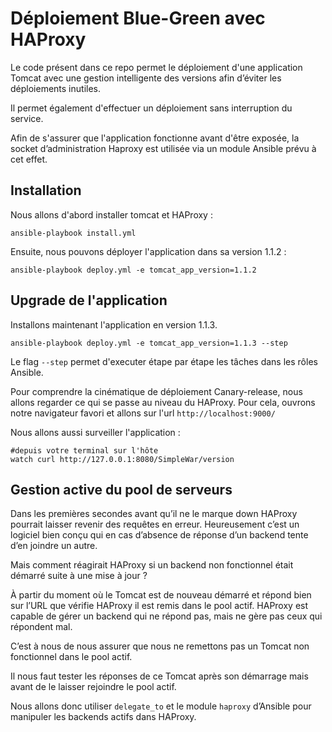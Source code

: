 # Déploiement Blue-Green avec HAProxy

Le code présent dans ce repo permet le déploiement d'une application Tomcat avec une gestion intelligente des versions afin d’éviter les déploiements inutiles.

Il permet également d'effectuer un déploiement sans interruption du service.

Afin de s'assurer que l'application fonctionne avant d'être exposée, la socket d’administration Haproxy est utilisée via un module Ansible prévu à cet effet.


## Installation

Nous allons d'abord installer tomcat et HAProxy :

```shell
ansible-playbook install.yml
```

Ensuite, nous pouvons déployer l'application dans sa version 1.1.2 :

```shell
ansible-playbook deploy.yml -e tomcat_app_version=1.1.2
```

## Upgrade de l'application

Installons maintenant l'application en version 1.1.3.

```shell
ansible-playbook deploy.yml -e tomcat_app_version=1.1.3 --step
```
Le flag `--step` permet d'executer étape par étape les tâches dans les rôles Ansible. 

Pour comprendre la cinématique de déploiement Canary-release, nous allons regarder ce qui se passe au niveau du HAProxy. Pour cela, ouvrons notre navigateur favori et allons sur l'url `http://localhost:9000/`

Nous allons aussi surveiller l'application :

```shell
#depuis votre terminal sur l'hôte
watch curl http://127.0.0.1:8080/SimpleWar/version 
```

## Gestion active du pool de serveurs
Dans les premières secondes avant qu’il ne le marque down HAProxy pourrait laisser revenir des requêtes en erreur. Heureusement c’est un logiciel bien conçu qui en cas d’absence de réponse d’un backend tente d’en joindre un autre.

Mais comment réagirait HAProxy si un backend non fonctionnel était démarré suite à une mise à jour ?

À partir du moment où le Tomcat est de nouveau démarré et répond bien sur l’URL que vérifie HAProxy il est remis dans le pool actif. HAProxy est capable de gérer un backend qui ne répond pas, mais ne gère pas ceux qui répondent mal.

C’est à nous de nous assurer que nous ne remettons pas un Tomcat non fonctionnel dans le pool actif.

Il nous faut tester les réponses de ce Tomcat après son démarrage mais avant de le laisser rejoindre le pool actif.

Nous allons donc utiliser `delegate_to` et le module `haproxy` d’Ansible pour manipuler les backends actifs dans HAProxy.
